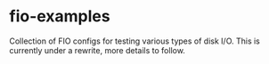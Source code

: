 fio-examples
============

Collection of FIO configs for testing various types of disk I/O.  This is currently under a rewrite, more details to follow.
